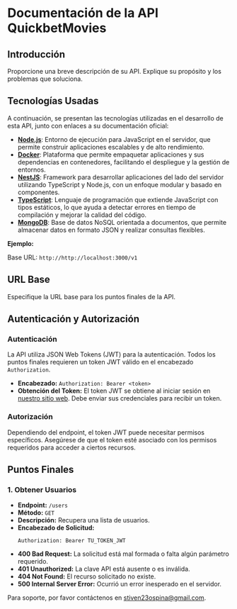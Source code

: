 # Documentación de la API QuickbetMovies

## Introducción

Proporcione una breve descripción de su API. Explique su propósito y los problemas que soluciona.

## Tecnologías Usadas

A continuación, se presentan las tecnologías utilizadas en el desarrollo de esta API, junto con enlaces a su documentación oficial:

- **[Node.js](https://nodejs.org/en/docs/)**: Entorno de ejecución para JavaScript en el servidor, que permite construir aplicaciones escalables y de alto rendimiento.
- **[Docker](https://docs.docker.com/)**: Plataforma que permite empaquetar aplicaciones y sus dependencias en contenedores, facilitando el despliegue y la gestión de entornos.
- **[NestJS](https://docs.nestjs.com/)**: Framework para desarrollar aplicaciones del lado del servidor utilizando TypeScript y Node.js, con un enfoque modular y basado en componentes.
- **[TypeScript](https://www.typescriptlang.org/docs/)**: Lenguaje de programación que extiende JavaScript con tipos estáticos, lo que ayuda a detectar errores en tiempo de compilación y mejorar la calidad del código.
- **[MongoDB](https://www.mongodb.com/docs/manual/)**: Base de datos NoSQL orientada a documentos, que permite almacenar datos en formato JSON y realizar consultas flexibles.


**Ejemplo:**

Base URL: `http://http://localhost:3000/v1`

## URL Base

Especifique la URL base para los puntos finales de la API.

## Autenticación y Autorización

### Autenticación

La API utiliza JSON Web Tokens (JWT) para la autenticación. Todos los puntos finales requieren un token JWT válido en el encabezado `Authorization`.

- **Encabezado:** `Authorization: Bearer <token>`
- **Obtención del Token:** El token JWT se obtiene al iniciar sesión en [nuestro sitio web](https://example.com/login). Debe enviar sus credenciales para recibir un token.

### Autorización

Dependiendo del endpoint, el token JWT puede necesitar permisos específicos. Asegúrese de que el token esté asociado con los permisos requeridos para acceder a ciertos recursos.

## Puntos Finales

### 1. **Obtener Usuarios**

- **Endpoint:** `/users`
- **Método:** `GET`
- **Descripción:** Recupera una lista de usuarios.
- **Encabezado de Solicitud:**
  ```http
  Authorization: Bearer TU_TOKEN_JWT

- **400 Bad Request:** La solicitud está mal formada o falta algún parámetro requerido.
- **401 Unauthorized:** La clave API está ausente o es inválida.
- **404 Not Found:** El recurso solicitado no existe.
- **500 Internal Server Error:** Ocurrió un error inesperado en el servidor.

Para soporte, por favor contáctenos en [stiven23ospina@gmail.com](mailto:stiven23ospina@gmail.com).

